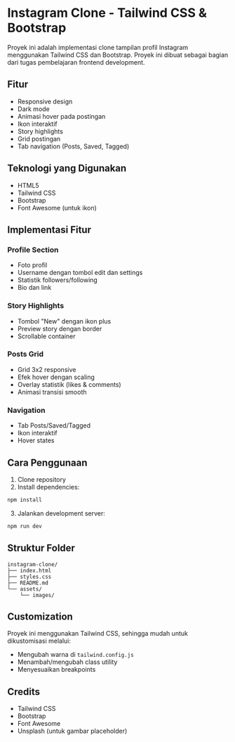 # Instagram Clone - Tailwind CSS & Bootstrap

Proyek ini adalah implementasi clone tampilan profil Instagram menggunakan Tailwind CSS dan Bootstrap. Proyek ini dibuat sebagai bagian dari tugas pembelajaran frontend development.

## Fitur

- Responsive design
- Dark mode
- Animasi hover pada postingan
- Ikon interaktif
- Story highlights
- Grid postingan
- Tab navigation (Posts, Saved, Tagged)

## Teknologi yang Digunakan

- HTML5
- Tailwind CSS
- Bootstrap
- Font Awesome (untuk ikon)

## Implementasi Fitur

### Profile Section
- Foto profil
- Username dengan tombol edit dan settings
- Statistik followers/following
- Bio dan link

### Story Highlights
- Tombol "New" dengan ikon plus
- Preview story dengan border
- Scrollable container

### Posts Grid
- Grid 3x2 responsive
- Efek hover dengan scaling
- Overlay statistik (likes & comments)
- Animasi transisi smooth

### Navigation
- Tab Posts/Saved/Tagged
- Ikon interaktif
- Hover states

## Cara Penggunaan

1. Clone repository
2. Install dependencies:
```bash
npm install
```
3. Jalankan development server:
```bash
npm run dev
```

## Struktur Folder

```
instagram-clone/
├── index.html
├── styles.css
├── README.md
└── assets/
    └── images/
```

## Customization

Proyek ini menggunakan Tailwind CSS, sehingga mudah untuk dikustomisasi melalui:
- Mengubah warna di `tailwind.config.js`
- Menambah/mengubah class utility
- Menyesuaikan breakpoints

## Credits

- Tailwind CSS
- Bootstrap
- Font Awesome
- Unsplash (untuk gambar placeholder)